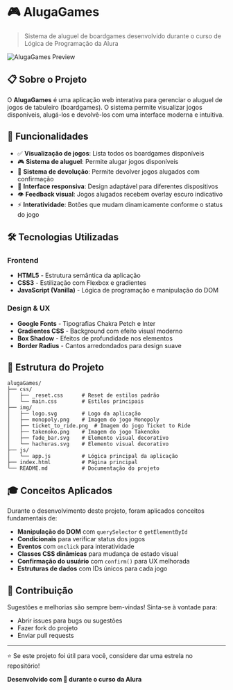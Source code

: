 # 🎮 AlugaGames

> Sistema de aluguel de boardgames desenvolvido durante o curso de Lógica de Programação da Alura

![AlugaGames Preview](https://media1.giphy.com/media/v1.Y2lkPTc5MGI3NjExN3A5NGJldDVlaXFiMWllYmh6anNwNmVkNHhjbnMzMWI3YjdrbGJsMCZlcD12MV9pbnRlcm5hbF9naWZfYnlfaWQmY3Q9Zw/3oKIP9hfEsvPHxfIk0/giphy.gif)

## 📋 Sobre o Projeto

O **AlugaGames** é uma aplicação web interativa para gerenciar o aluguel de jogos de tabuleiro (boardgames). O sistema permite visualizar jogos disponíveis, alugá-los e devolvê-los com uma interface moderna e intuitiva.

## 🚀 Funcionalidades

- ✅ **Visualização de jogos**: Lista todos os boardgames disponíveis
- 🎮 **Sistema de aluguel**: Permite alugar jogos disponíveis
- 🔄 **Sistema de devolução**: Permite devolver jogos alugados com confirmação
- 🎨 **Interface responsiva**: Design adaptável para diferentes dispositivos
- 👁️ **Feedback visual**: Jogos alugados recebem overlay escuro indicativo
- ⚡ **Interatividade**: Botões que mudam dinamicamente conforme o status do jogo

## 🛠️ Tecnologias Utilizadas

### Frontend
- **HTML5** - Estrutura semântica da aplicação
- **CSS3** - Estilização com Flexbox e gradientes
- **JavaScript (Vanilla)** - Lógica de programação e manipulação do DOM

### Design & UX
- **Google Fonts** - Tipografias Chakra Petch e Inter
- **Gradientes CSS** - Background com efeito visual moderno
- **Box Shadow** - Efeitos de profundidade nos elementos
- **Border Radius** - Cantos arredondados para design suave

## 📁 Estrutura do Projeto

```
alugaGames/
├── css/
│   ├── _reset.css      # Reset de estilos padrão
│   └── main.css        # Estilos principais
├── img/
│   ├── logo.svg        # Logo da aplicação
│   ├── monopoly.png    # Imagem do jogo Monopoly
│   ├── ticket_to_ride.png  # Imagem do jogo Ticket to Ride
│   ├── takenoko.png    # Imagem do jogo Takenoko
│   ├── fade_bar.svg    # Elemento visual decorativo
│   └── hachuras.svg    # Elemento visual decorativo
├── js/
│   └── app.js          # Lógica principal da aplicação
├── index.html          # Página principal
└── README.md           # Documentação do projeto
```


## 🎓 Conceitos Aplicados

Durante o desenvolvimento deste projeto, foram aplicados conceitos fundamentais de:

- **Manipulação do DOM** com `querySelector` e `getElementById`
- **Condicionais** para verificar status dos jogos
- **Eventos** com `onclick` para interatividade
- **Classes CSS dinâmicas** para mudança de estado visual
- **Confirmação do usuário** com `confirm()` para UX melhorada
- **Estruturas de dados** com IDs únicos para cada jogo

## 🤝 Contribuição

Sugestões e melhorias são sempre bem-vindas! Sinta-se à vontade para:
- Abrir issues para bugs ou sugestões
- Fazer fork do projeto
- Enviar pull requests

---

⭐ Se este projeto foi útil para você, considere dar uma estrela no repositório!

**Desenvolvido com 💙 durante o curso da Alura**
